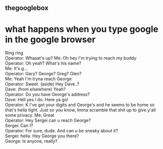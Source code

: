 ## thegooglebox

# what happens when you type google in the google browser

Ring ring  
Operator: Whaaat's up?
Me: Oh hey I'm trying to reach my buddy  
Operator: Oh yeah? What's his name?  
Me: It's g...  
Operator: Gary? George? Greg? Glen?  
Me: Yeah I'm tryna reach George  
Operator: Sweet. (aside) Hey Dave..?  
Dave: (from elsewhere) Yeah?  
Operator: Do you have George's address?  
Dave: Hell yes I do. Here ya go!  
Operator: K I've got your digits and George's and he seems to be home so that's hella tight. Just so you know, Imma scramble that shit up to give y'all some privacy.
Me: Great  
Operator: Hey Sergei can u reach George?  
Sergei: Can I?  
Operator: For sure, dude. And can u be sneaky about it?  
Sergei: hella. Hey George you there?  
George: Is anyone, really?  
